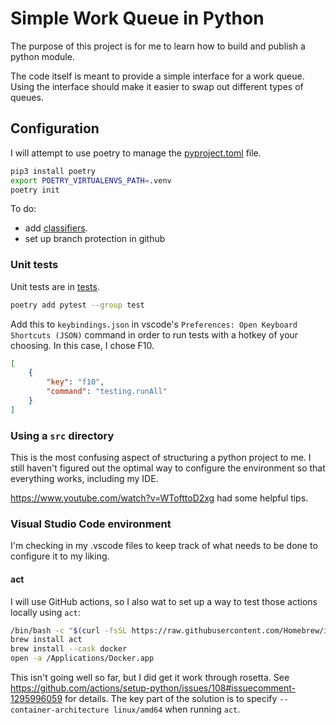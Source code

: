 # Simple Work Queue in Python

The purpose of this project is for me to learn how to build and publish a python module.

The code itself is meant to provide a simple interface for a work queue. Using the interface should make it easier to swap out different types of queues. 

## Configuration

I will attempt to use poetry to manage the [pyproject.toml](pyproject.toml) file. 

```sh
pip3 install poetry
export POETRY_VIRTUALENVS_PATH=.venv
poetry init
```

To do:

  * add [classifiers](https://python-poetry.org/docs/pyproject/#classifiers). 
  * set up branch protection in github

### Unit tests

Unit tests are in [tests](./tests). 

```sh
poetry add pytest --group test
```

Add this to `keybindings.json` in vscode's `Preferences: Open Keyboard Shortcuts (JSON)` command in order to run tests with a hotkey of your choosing. In this case, I chose F10. 
```json
[
    {
        "key": "f10",
        "command": "testing.runAll"
    }
]
```

### Using a `src` directory

This is the most confusing aspect of structuring a python project to me. I still haven't figured out the optimal way to configure the environment so that everything works, including my IDE. 

<https://www.youtube.com/watch?v=WTofttoD2xg> had some helpful tips. 

### Visual Studio Code environment

I'm checking in my .vscode files to keep track of what needs to be done to configure it to my liking. 

#### act

I will use GitHub actions, so I also wat to set up a way to test those actions locally using `act`:
```sh
/bin/bash -c "$(curl -fsSL https://raw.githubusercontent.com/Homebrew/install/HEAD/install.sh)"
brew install act
brew install --cask docker
open -a /Applications/Docker.app
```

This isn't going well so far, but I did get it work through rosetta. See <https://github.com/actions/setup-python/issues/108#issuecomment-1295996059> for details. The key part of the solution is to specify `--container-architecture linux/amd64` when running `act`. 


